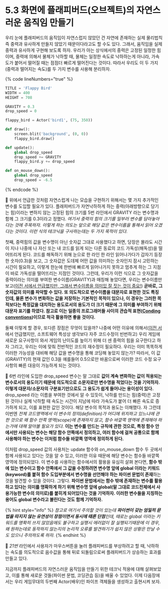 # 5.3 화면에 플래피버드(오브젝트)의 자연스러운 움직임 만들기

우리 눈에 플래피버드의 움직임이 자연스럽지 않았던 건 자연에 존재하는 실제 물리법칙 즉 중력과 유사하게 만들지 않았기 때문이다라고도 할 수도 있다. 그래서, 움직임을 실제 중력과 유사하게 구현해 보도록 하자.  우리가 아는 상식에서의 중력은 고정된 일정한 힘이며, 중력에 의해서 물체가 낙하할 때, 물체는 일정한 속도로 낙하하는게 아니라, 가속도가 붙어서 떨어질 때는 점점더 빠르게 떨어진다는 것이다. 따라서 우리도 이 두 가지(중력과 떨어지는 속도)를 두 가지 변수를 사용해 분리하자.

{% code lineNumbers="true" %}
```python
TITLE = 'Flappy Bird'
WIDTH = 400
HEIGHT = 708

GRAVITY = 0.3
drop_speed = 0

flappy_bird = Actor('bird1', (75, 350))

def draw():
    screen.blit('background', (0, 0))
    flappy_bird.draw()

def update():
    global drop_speed
    drop_speed += GRAVITY
    flappy_bird.y += drop_speed

def on_mouse_down():
    global drop_speed
    drop_speed = -6.5
```
{% endcode %}

:1234: 위에서 언급한 것처럼 자연스럽게 나는 모습을 구현하기 위해서는 몇 가지 추가적인 변수를 도입할 필요가 있다. 플래피버드가 자연낙하하게 하는 중력(아래방향으로 당기는 힘)이라는 변하지 않는 고정된 힘의 크기를 5번 라인에서 GRAVITY 라는 변수명과 함께 그 크기를 0.3이라고 정했다. _여기서 중력의 힘의 크기를 일부러 변수를 담아놓아다는 것에 주목하자. 이렇게 하는 의도는 앞으로 해당 값은 변수이름을 통해서 읽어 오겠다는 것이다. 이런 식의 테크닉을 구사하는데는 두 가지 목적이 있다._&#x20;

첫째, 중력힘의 값을 변수명이 아닌 숫자값 그대로 사용했다고 하면, 당장은 몰라도 시간이 지나 나중에 나 자신 또는 내 코드를 읽게 되는 다른 동료의 코드 가독성(해독성)을 떨어뜨리게 된다. 코드를 해독하기 위해 눈으로 한 라인 한 라인 읽어나가다가 갑자기 등장한 숫자(0.3)을 보고, 그 숫자값은 도데체 어떤 값을 의미하는 숫자인지 잠시 고민하는 시간이 필요하고, 이렇게 한눈에 한번에 빠르게 읽어나가지 못하고 멈추게 하는 그 지점이 바로 가독성을 떨어뜨리는 지점인 것이다. 그런데, 우리가 이런 식으로 그 숫자값을 중력이라는 의미를 부여한 변수이름(GRAVITY)과 매칭해 놓았다면, 우리는 변수이름만 보고([이전 서에서 언급했지만, 그래서 변수이름을 의미있 잘 짓는 것이 중요!](https://app.gitbook.com/s/nDUP8xZ7pbezrK2wo5dX/basic_syntax/3.3-variable)) **곧바로, 그 숫자값의 의미를 파악할 수 있다. 또 의도적으로 변수이름을 대문자로 표현한 것도 특징인데, 물론 변수가 변화하는 값을 저장하는 기본적인 목적이 있으나, 이 경우는 그러한 목적보다는 특정값을 대치하는 용도로서의 용도가 더 크기 때문에 그 의미를 부여하기 위해 대문자 표기를 하였다. 참고로 이는 일종의 프로그래머들 사이의 관습적 표현(**[**Conding conventions**](https://en.wikipedia.org/wiki/Coding_conventions)**)이므로 적극 활용하면 좋을 것이다.**

둘째 이렇게 할 경우, 또다른 장점은 무엇이 있을까? 나중에 어떤 이유에 의해서([이전 서](https://app.gitbook.com/s/nDUP8xZ7pbezrK2wo5dX/basic_syntax/3.1-hello-world#undefined-4)에서 언급했지만, 소프트웨어 특성상 생각보다 자주 코드수정이 빈번하고) 우리 게임에 새로운 요구사항이 와서 게임의 난이도를 높이기 위해 더 센 중력의 힘을 요구한다고 하자 그리고, 우리는 이에 맞춰 전반적인 코드의 재수정이 필요하다. 우리는 이미 똑똑하게 이러한 가능성을 대비해 해당 값을 변수명을 통해 코딩해 놓았지 않는가? 따라서, 이 값(GRAVITY)의 현재 값인 0.3을 예를들어 0.5으로만 바꿈으로써 이러한 코드 수정 요구사항의 빠른 대응이 가능하게 되는 것이다.

:1234: 6번 라인에 도입한 drop\_speed 변수는 말 그대로 **값이 계속 변화하는 값이 적용되는 변수로서의 용도이기 때문에 의도적으로 소문자로만 변수명을 적었다는 것을 기억하자. 이렇게 대문자/소문자의 구분표기만으로도 그 용도가 쉽게 들어나는 용이성이 있다.** drop\_speed 라는 이름을 부여한 것에서 알 수 있듯이, 낙하를 만드는 힘(중력)은 고정된 것이나 실제 낙하할 때 속도는 시간이 지남에 따라 가속도가 붙어 더 빠른 속도로 증가하게 되고, 이를 표현한 값인 것이다. 해당 변수의 목적과 용도는 이해했다. 자 그런데 이번엔 _전체 코드영역에서 이 변수의 정의(definition)가 어디에 위치하고 있느냐에 관한 것으로 왜 함수 안쪽 영역(scope)에 존재하지 않고, 함수 바깥쪽 영역에  존재해야 하는가에 대해 알아볼 필요가 있다._ **이는 변수를 만드는 규칙에 관한 것으로, 특정 함수 안에서만 사용되는 변수는 해당 함수 안쪽에서 정의하고, 여러 함수에 걸쳐 공통으로 함께 사용해야 하는 변수는 이처럼 함수들 바깥쪽 영역에 정의하게 된다.**&#x20;

이처럼 drop\_speed 값의 사용처는 update 함수와 on\_mouse\_down 함수 두 곳에서 함께 사용되고 있다는 것을 알 수 있고, 이러한 이유 때문에 해당 변수는 함수들 바깥쪽 영역에 정의되었다. 이 변수를 사용하는 함수에서의 활용을 유심히 살펴 본다면, **함수 밖에 있는 변수이고 함수 안쪽에서 그 값을 수정하려면 변수명 앞에 global 이라는 키워드(keyword)를 붙혀 함수 도입부분에서 변수명을 선언해야 하는 파이썬 문법이 존재**하는 것을 발견할 수 있을 것이다. 그렇다. **파이썬 문법에서는 함수 밖에 존재하는 변수를 활용하고 있다는 의미를 명확하게 하기 위해 변수명 앞에 global(말 그대로 코드전체에서 사용가능한 변수의 의미로)를 붙히게 되어있다는 것을 기억하자. 이러한 변수들을 지칭하는 용어도 global 변수라고 불린다는 것도 함께 기억하자.**

{% hint style="info" %}
_참고로 여기서 주의할 것이 있는데 **파이썬이 갖는 엄밀히 문법을 따지지 않는 유연성이 장점이면서 동시에 때론 단점**인데, 때로는 global 이라는 키워드를 명확히 쓰지 않았음에도 불구하고 실행시 에러없이 잘 실행되기때문에 이 경우, 왜 원하는데로 동작하지 않는지의 논리적 오류를 발견하기가 쉽지 않은 상황은 만날 수도 있으니 주의하도록 하자._
{% endhint %}

:1234: _21번_ 라인에서 사용자가 마우스버튼을 눌러 플래피버드를 부상하려고 할 때, 낙하하는 속도를 의도적으로 음수값을 통해 뒤로 되돌림으로써 플래피버드가 상승하는 효과를 만들고 있다.

지금까지 플래피버드의 자연스러운 움직임을 만들기 위한 테크닉 적용에 대해 살펴보았고, 이를 통해 새로운 것들(파이썬 문법, 코딩관습 등)을 배울 수 있었다. 이제 다음장에서는 우리 게임무대의 두번째 Actor(배우)인 파이프 객체들을 생성하고 출현시켜 보자.
